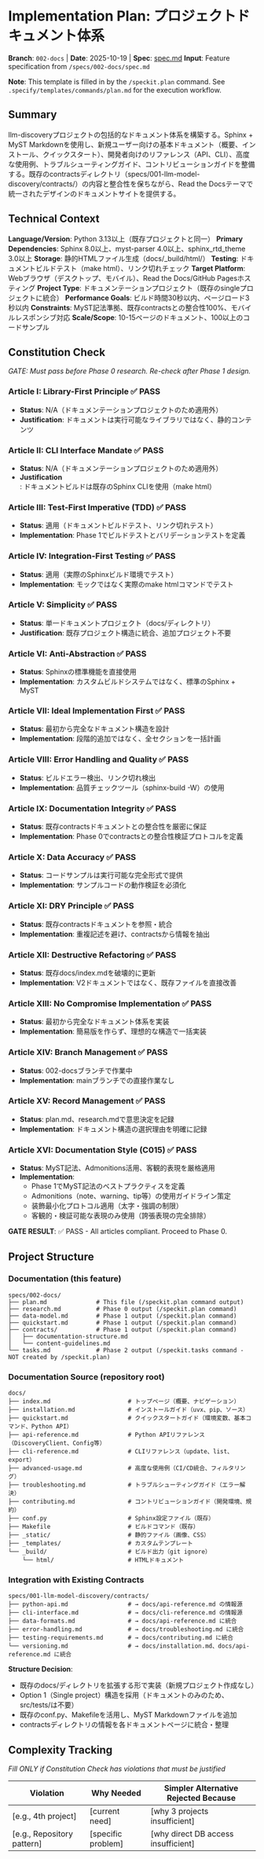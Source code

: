 # Implementation Plan: プロジェクトドキュメント体系

**Branch**: `002-docs` | **Date**: 2025-10-19 | **Spec**: [spec.md](spec.md)
**Input**: Feature specification from `/specs/002-docs/spec.md`

**Note**: This template is filled in by the `/speckit.plan` command. See `.specify/templates/commands/plan.md` for the execution workflow.

## Summary

llm-discoveryプロジェクトの包括的なドキュメント体系を構築する。Sphinx + MyST Markdownを使用し、新規ユーザー向けの基本ドキュメント（概要、インストール、クイックスタート）、開発者向けのリファレンス（API、CLI）、高度な使用例、トラブルシューティングガイド、コントリビューションガイドを整備する。既存のcontractsディレクトリ（specs/001-llm-model-discovery/contracts/）の内容と整合性を保ちながら、Read the Docsテーマで統一されたデザインのドキュメントサイトを提供する。

## Technical Context

**Language/Version**: Python 3.13以上（既存プロジェクトと同一）
**Primary Dependencies**: Sphinx 8.0以上、myst-parser 4.0以上、sphinx_rtd_theme 3.0以上
**Storage**: 静的HTMLファイル生成（docs/_build/html/）
**Testing**: ドキュメントビルドテスト（make html）、リンク切れチェック
**Target Platform**: Webブラウザ（デスクトップ、モバイル）、Read the Docs/GitHub Pagesホスティング
**Project Type**: ドキュメンテーションプロジェクト（既存のsingleプロジェクトに統合）
**Performance Goals**: ビルド時間30秒以内、ページロード3秒以内
**Constraints**: MyST記法準拠、既存contractsとの整合性100%、モバイルレスポンシブ対応
**Scale/Scope**: 10-15ページのドキュメント、100以上のコードサンプル

## Constitution Check

*GATE: Must pass before Phase 0 research. Re-check after Phase 1 design.*

### Article I: Library-First Principle ✅ PASS
- **Status**: N/A（ドキュメンテーションプロジェクトのため適用外）
- **Justification**: ドキュメントは実行可能なライブラリではなく、静的コンテンツ

### Article II: CLI Interface Mandate ✅ PASS
- **Status**: N/A（ドキュメンテーションプロジェクトのため適用外）
- **Justification**: ドキュメントビルドは既存のSphinx CLIを使用（make html）

### Article III: Test-First Imperative (TDD) ✅ PASS
- **Status**: 適用（ドキュメントビルドテスト、リンク切れテスト）
- **Implementation**: Phase 1でビルドテストとバリデーションテストを定義

### Article IV: Integration-First Testing ✅ PASS
- **Status**: 適用（実際のSphinxビルド環境でテスト）
- **Implementation**: モックではなく実際のmake htmlコマンドでテスト

### Article V: Simplicity ✅ PASS
- **Status**: 単一ドキュメントプロジェクト（docs/ディレクトリ）
- **Justification**: 既存プロジェクト構造に統合、追加プロジェクト不要

### Article VI: Anti-Abstraction ✅ PASS
- **Status**: Sphinxの標準機能を直接使用
- **Implementation**: カスタムビルドシステムではなく、標準のSphinx + MyST

### Article VII: Ideal Implementation First ✅ PASS
- **Status**: 最初から完全なドキュメント構造を設計
- **Implementation**: 段階的追加ではなく、全セクションを一括計画

### Article VIII: Error Handling and Quality ✅ PASS
- **Status**: ビルドエラー検出、リンク切れ検出
- **Implementation**: 品質チェックツール（sphinx-build -W）の使用

### Article IX: Documentation Integrity ✅ PASS
- **Status**: 既存contractsドキュメントとの整合性を厳密に保証
- **Implementation**: Phase 0でcontractsとの整合性検証プロトコルを定義

### Article X: Data Accuracy ✅ PASS
- **Status**: コードサンプルは実行可能な完全形式で提供
- **Implementation**: サンプルコードの動作検証を必須化

### Article XI: DRY Principle ✅ PASS
- **Status**: 既存contractsドキュメントを参照・統合
- **Implementation**: 重複記述を避け、contractsから情報を抽出

### Article XII: Destructive Refactoring ✅ PASS
- **Status**: 既存docs/index.mdを破壊的に更新
- **Implementation**: V2ドキュメントではなく、既存ファイルを直接改善

### Article XIII: No Compromise Implementation ✅ PASS
- **Status**: 最初から完全なドキュメント体系を実装
- **Implementation**: 簡易版を作らず、理想的な構造で一括実装

### Article XIV: Branch Management ✅ PASS
- **Status**: 002-docsブランチで作業中
- **Implementation**: mainブランチでの直接作業なし

### Article XV: Record Management ✅ PASS
- **Status**: plan.md、research.mdで意思決定を記録
- **Implementation**: ドキュメント構造の選択理由を明確に記録

### Article XVI: Documentation Style (C015) ✅ PASS
- **Status**: MyST記法、Admonitions活用、客観的表現を厳格適用
- **Implementation**:
  - Phase 1でMyST記法のベストプラクティスを定義
  - Admonitions（note、warning、tip等）の使用ガイドライン策定
  - 装飾最小化プロトコル適用（太字・強調の制限）
  - 客観的・検証可能な表現のみ使用（誇張表現の完全排除）

**GATE RESULT**: ✅ PASS - All articles compliant. Proceed to Phase 0.

## Project Structure

### Documentation (this feature)

```
specs/002-docs/
├── plan.md              # This file (/speckit.plan command output)
├── research.md          # Phase 0 output (/speckit.plan command)
├── data-model.md        # Phase 1 output (/speckit.plan command)
├── quickstart.md        # Phase 1 output (/speckit.plan command)
├── contracts/           # Phase 1 output (/speckit.plan command)
│   ├── documentation-structure.md
│   └── content-guidelines.md
└── tasks.md             # Phase 2 output (/speckit.tasks command - NOT created by /speckit.plan)
```

### Documentation Source (repository root)

```
docs/
├── index.md                      # トップページ（概要、ナビゲーション）
├── installation.md               # インストールガイド（uvx、pip、ソース）
├── quickstart.md                 # クイックスタートガイド（環境変数、基本コマンド、Python API）
├── api-reference.md              # Python APIリファレンス（DiscoveryClient、Config等）
├── cli-reference.md              # CLIリファレンス（update、list、export）
├── advanced-usage.md             # 高度な使用例（CI/CD統合、フィルタリング）
├── troubleshooting.md            # トラブルシューティングガイド（エラー解決）
├── contributing.md               # コントリビューションガイド（開発環境、規約）
├── conf.py                       # Sphinx設定ファイル（既存）
├── Makefile                      # ビルドコマンド（既存）
├── _static/                      # 静的ファイル（画像、CSS）
├── _templates/                   # カスタムテンプレート
└── _build/                       # ビルド出力（git ignore）
    └── html/                     # HTMLドキュメント
```

### Integration with Existing Contracts

```
specs/001-llm-model-discovery/contracts/
├── python-api.md                 # → docs/api-reference.md の情報源
├── cli-interface.md              # → docs/cli-reference.md の情報源
├── data-formats.md               # → docs/api-reference.md に統合
├── error-handling.md             # → docs/troubleshooting.md に統合
├── testing-requirements.md       # → docs/contributing.md に統合
└── versioning.md                 # → docs/installation.md、docs/api-reference.md に統合
```

**Structure Decision**:
- 既存のdocs/ディレクトリを拡張する形で実装（新規プロジェクト作成なし）
- Option 1（Single project）構造を採用（ドキュメントのみのため、src/tests/は不要）
- 既存のconf.py、Makefileを活用し、MyST Markdownファイルを追加
- contractsディレクトリの情報を各ドキュメントページに統合・整理

## Complexity Tracking

*Fill ONLY if Constitution Check has violations that must be justified*

| Violation | Why Needed | Simpler Alternative Rejected Because |
|-----------|------------|-------------------------------------|
| [e.g., 4th project] | [current need] | [why 3 projects insufficient] |
| [e.g., Repository pattern] | [specific problem] | [why direct DB access insufficient] |

